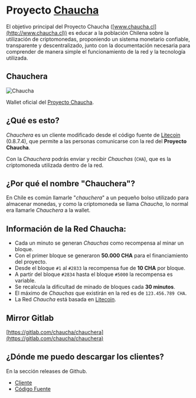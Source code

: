 # Proyecto [Chaucha](http://chaucha.cl)

El objetivo principal del Proyecto Chaucha ([www.chaucha.cl](http://www.chaucha.cl)) es educar a la población Chilena sobre la utilización de criptomonedas, 
proponiendo un sistema monetario confiable, transparente y descentralizado, 
junto con la documentación necesaria para comprender de manera simple el funcionamiento de la red y la tecnología utilizada. 

## Chauchera

![Chaucha](https://user-images.githubusercontent.com/292738/30509118-bf810742-9a7e-11e7-9316-2a264094bb1f.png)

Wallet oficial del [Proyecto Chaucha](http://chaucha.cl).

## ¿Qué es esto?

*Chauchera* es un cliente modificado desde el código fuente de [Litecoin](https://litecoin.org/) (0.8.7.4), que permite a las personas comunicarse con la red del **Proyecto Chaucha**.

Con la *Chauchera* podrás enviar y recibir *Chauchas* (`CHA`), que es la criptomoneda utilizada dentro de la red.

## ¿Por qué el nombre "Chauchera"?

En Chile es común llamarle "*chauchera*" a un pequeño bolso utilizado para almacenar monedas, y como la criptomoneda se llama *Chaucha*, lo normal era llamarle *Chauchera* a la wallet.

## Información de la Red Chaucha:

- Cada un minuto se generan *Chauchas* como recompensa al minar un bloque.
- Con el primer bloque se generaron **50.000 CHA** para el financiamiento del proyecto.
- Desde el bloque `#1` al `#2833` la recompensa fue de **10 CHA** por bloque.
- A partir del bloque `#2834` hasta el bloque `#5000` la recompensa es variable.
- Se recalcula la dificultad de minado de bloques cada **30 minutos**.
- El máximo de *Chauchas* que existirán en la red es de `123.456.789 CHA`.
- La Red *Chaucha* está basada en [Litecoin](https://litecoin.org/).

## Mirror Gitlab
[https://gitlab.com/chaucha/chauchera](https://gitlab.com/chaucha/chauchera)

## ¿Dónde me puedo descargar los clientes?
En la sección releases de Github. 

- [Cliente](https://github.com/proyecto-chaucha/chauchera/releases/latest)
- [Código Fuente](https://github.com/proyecto-chaucha/chauchera/archive/master.zip)
